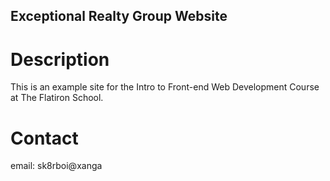 Exceptional Realty Group Website
---

# Description

This is an example site for the Intro to Front-end Web Development Course at The Flatiron School.

# Contact

email: sk8rboi@xanga
